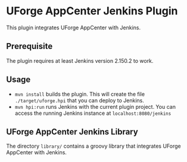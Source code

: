 # UForge AppCenter Jenkins Plugin
	
This plugin integrates UForge AppCenter with Jenkins.
	
## Prerequisite
	
The plugin requires at least Jenkins version 2.150.2 to work.
	
## Usage
* `mvn install` builds the plugin. This will create the file `./target/uforge.hpi` that you can deploy to Jenkins.
* `mvn hpi:run` runs Jenkins with the current plugin project. You can access the running Jenkins instance at `localhost:8080/jenkins`

## UForge AppCenter Jenkins Library
The directory `library/` contains a groovy library that integrates UForge AppCenter with Jenkins.
